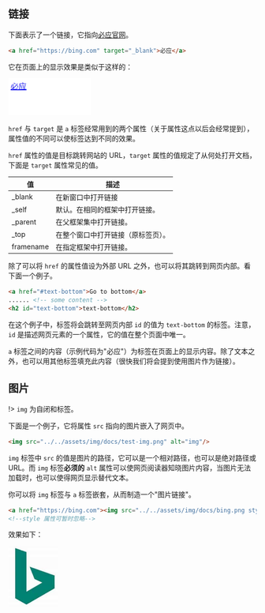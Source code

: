 ## 链接

下面表示了一个链接，它指向<a href="https://bing.com" target="_blank">必应官网</a>。

```html
<a href="https://bing.com" target="_blank">必应</a>
```

它在页面上的显示效果是类似于这样的：

<img src="../img/element-a1.png" alt="a标签" style="zoom: 80%;" />

`href` 与 `target` 是 `a` 标签经常用到的两个属性（关于属性这点以后会经常提到），属性值的不同可以使标签达到不同的效果。

`href` 属性的值是目标跳转网站的 URL，`target` 属性的值规定了从何处打开文档，下面是 `target` 属性常见的值。

| 值        | 描述                               |
| --------- | ---------------------------------- |
| _blank    | 在新窗口中打开链接                 |
| _self     | 默认。在相同的框架中打开链接。     |
| _parent   | 在父框架集中打开链接。             |
| _top      | 在整个窗口中打开链接（原标签页）。 |
| framename | 在指定框架中打开链接。             |

除了可以将 `href` 的属性值设为外部 URL 之外，也可以将其跳转到网页内部。看下面一个例子。

```html
<a href="#text-bottom">Go to bottom</a>
...... <!-- some content -->
<h2 id="text-bottom">text-bottom</h2>
```

在这个例子中，标签将会跳转至网页内部 `id` 的值为 `text-bottom` 的标签。注意，`id` 是描述网页元素的一个属性，它的值在整个页面中唯一。

`a` 标签之间的内容（示例代码为"必应"）为标签在页面上的显示内容。除了文本之外，也可以用其他标签填充此内容（很快我们将会提到使用图片作为链接）。

## 图片

!> `img` 为自闭和标签。

下面是一个例子，它将属性 `src` 指向的图片嵌入了网页中。

```html
<img src="../../assets/img/docs/test-img.png" alt="img"/>
```

`img` 标签中 `src` 的值是图片的路径，它可以是一个相对路径，也可以是绝对路径或 URL。而 `img` 标签**必须的** `alt` 属性可以使网页阅读器知晓图片内容，当图片无法加载时，也可以使得网页显示替代文本。

你可以将 `img` 标签与 `a` 标签嵌套，从而制造一个"图片链接"。

```html
<a href="https://bing.com"><img src="../../assets/img/docs/bing.png style="width: 100px; height: auto;"/></a>
<!--style 属性可暂时忽略-->
```

效果如下：

<a href="https://bing.com"><img src="../img/bing.png" style="width: 100px; height: auto;" alt="bing"/></a>

